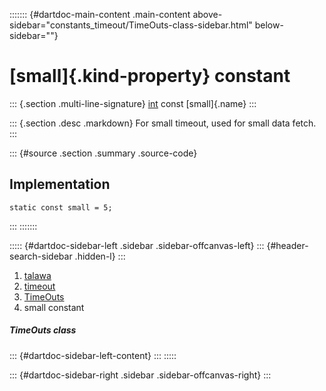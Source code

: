 ::::::: {#dartdoc-main-content .main-content above-sidebar="constants_timeout/TimeOuts-class-sidebar.html" below-sidebar=""}
<div>

# [small]{.kind-property} constant

</div>

::: {.section .multi-line-signature}
[int](https://api.flutter.dev/flutter/dart-core/int-class.html) const
[small]{.name}
:::

::: {.section .desc .markdown}
For small timeout, used for small data fetch.
:::

::: {#source .section .summary .source-code}
## Implementation

``` language-dart
static const small = 5;
```
:::
:::::::

::::: {#dartdoc-sidebar-left .sidebar .sidebar-offcanvas-left}
::: {#header-search-sidebar .hidden-l}
:::

1.  [talawa](../../index.html)
2.  [timeout](../../constants_timeout/)
3.  [TimeOuts](../../constants_timeout/TimeOuts-class.html)
4.  small constant

##### TimeOuts class

::: {#dartdoc-sidebar-left-content}
:::
:::::

::: {#dartdoc-sidebar-right .sidebar .sidebar-offcanvas-right}
:::
